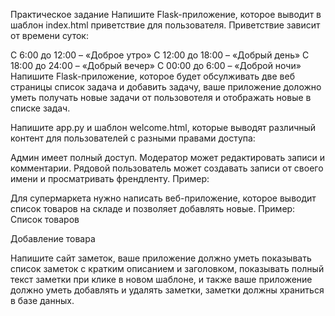 Практическое задание Напишите Flask-приложение, которое выводит в шаблон index.html приветствие для пользователя. Приветствие зависит от времени суток:

С 6:00 до 12:00 – «Доброе утро» С 12:00 до 18:00 – «Добрый день» С 18:00 до 24:00 – «Добрый вечер» С 00:00 до 6:00 – «Доброй ночи» Напишите Flask-приложение, которое будет обсулживать две веб страницы список задача и добавить задачу, ваше приложение доложно уметь получать новые задачи от пользовотеля и отображать новые в списке задач.

Напишите app.py и шаблон welcome.html, которые выводят различный контент для пользователей с разными правами доступа:

Админ имеет полный доступ. Модератор может редактировать записи и комментарии. Рядовой пользователь может создавать записи от своего имени и просматривать френдленту. Пример:

Для супермаркета нужно написать веб-приложение, которое выводит список товаров на складе и позволяет добавлять новые. Пример: Список товаров

Добавление товара

Напишите сайт заметок, ваше приложение должно уметь показывать список заметок с кратким описанием и заголовком, показывать полный текст заметки при клике в новом шаблоне, и также ваше приложение должно уметь добавлять и удалять заметки, заметки должны храниться в базе данных.
